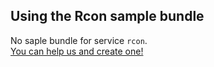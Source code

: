 ## Using the Rcon sample bundle

No saple bundle for service `rcon`.  
[You can help us and create one!]()